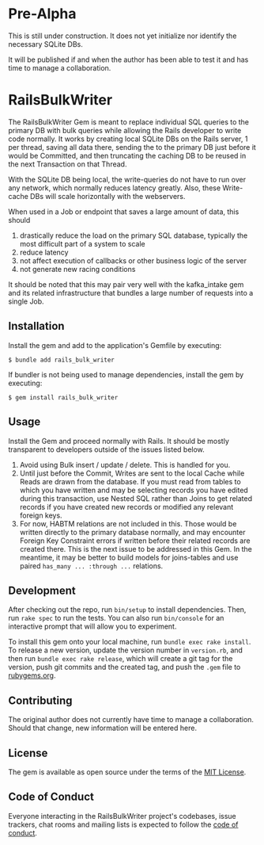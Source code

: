 # Pre-Alpha

This is still under construction. It does not yet initialize nor identify the necessary SQLite DBs.

It will be published if and when the author has been able to test it and has time to manage a collaboration.

# RailsBulkWriter

The RailsBulkWriter Gem is meant to replace individual SQL queries to the primary DB with bulk queries
while allowing the Rails developer to write code normally. It works by creating local SQLite DBs 
on the Rails server, 1 per thread, saving all data there, sending the to the primary DB
just before it would be Committed, and then truncating the caching DB
to be reused in the next Transaction on that Thread.

With the SQLite DB being local, the write-queries do not have to run over any network, which normally reduces latency greatly. Also, these Write-cache DBs will scale horizontally with the webservers.

When used in a Job or endpoint that saves a large amount of data, this should
1. drastically reduce the load on the primary SQL database, typically the most difficult part of a system to scale
2. reduce latency
3. not affect execution of callbacks or other business logic of the server
4. not generate new racing conditions

It should be noted that this may pair very well with the kafka_intake gem and its related infrastructure
that bundles a large number of requests into a single Job.

## Installation

Install the gem and add to the application's Gemfile by executing:

    $ bundle add rails_bulk_writer

If bundler is not being used to manage dependencies, install the gem by executing:

    $ gem install rails_bulk_writer

## Usage

Install the Gem and proceed normally with Rails. It should be mostly transparent to developers outside of the issues listed below.

1. Avoid using Bulk insert / update / delete. This is handled for you.
2. Until just before the Commit, Writes are sent to the local Cache while Reads are drawn from the database. If you must read from tables to which you have written and may be selecting records you have edited during this transaction, use Nested SQL rather than Joins to get related records if you have created new records or modified any relevant foreign keys.
3. For now, HABTM relations are not included in this. Those would be written directly to the primary database normally, and may encounter Foreign Key Constraint errors if written before their related records are created there. This is the next issue to be addressed in this Gem. In the meantime, it may be better to build models for joins-tables and use paired `has_many ... :through ...` relations.

## Development

After checking out the repo, run `bin/setup` to install dependencies. Then, run `rake spec` to run the tests. You can also run `bin/console` for an interactive prompt that will allow you to experiment.

To install this gem onto your local machine, run `bundle exec rake install`. To release a new version, update the version number in `version.rb`, and then run `bundle exec rake release`, which will create a git tag for the version, push git commits and the created tag, and push the `.gem` file to [rubygems.org](https://rubygems.org).

## Contributing

The original author does not currently have time to manage a collaboration. Should that change, new information will be entered here.
<!---
Bug reports and pull requests are welcome on GitHub at https://github.com/[USERNAME]/rails_bulk_writer. This project is intended to be a safe, welcoming space for collaboration, and contributors are expected to adhere to the [code of conduct](https://github.com/[USERNAME]/rails_bulk_writer/blob/master/CODE_OF_CONDUCT.md).
--->

## License

The gem is available as open source under the terms of the [MIT License](https://opensource.org/licenses/MIT).

## Code of Conduct

Everyone interacting in the RailsBulkWriter project's codebases, issue trackers, chat rooms and mailing lists is expected to follow the [code of conduct](https://github.com/[USERNAME]/rails_bulk_writer/blob/master/CODE_OF_CONDUCT.md).
